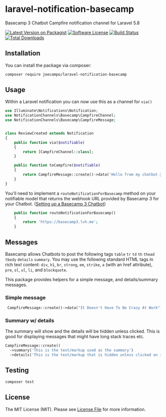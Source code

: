 # laravel-notification-basecamp

Basecamp 3 Chatbot Campfire notification channel for Laravel 5.8

[![Latest Version on Packagist](https://img.shields.io/packagist/v/joecampo/laravel-notification-basecamp.svg?style=flat-square)](https://packagist.org/packages/joecampo/laravel-notification-basecamp)
[![Software License](https://img.shields.io/badge/license-MIT-brightgreen.svg?style=flat-square)](LICENSE.md)
[![Build Status](https://img.shields.io/travis/joecampo/laravel-notification-basecamp/master.svg?style=flat-square)](https://travis-ci.org/joecampo/laravel-notification-basecamp)
[![Total Downloads](https://img.shields.io/packagist/dt/joecampo/laravel-notification-basecamp.svg?style=flat-square)](https://packagist.org/packages/joecampo/laravel-notification-basecamp)

## Installation

You can install the package via composer:

``` bash
composer require joecampo/laravel-notification-basecamp
```

## Usage

Within a Laravel notification you can now use this as a channel for ```via()```

```php
use Illuminate\Notifications\Notification;
use NotificationChannels\Basecamp\CampfireChannel;
use NotificationChannels\Basecamp\CampfireMessage;


class ReviewCreated extends Notification
{
    public function via($notifiable)
    {
        return [CampfireChannel::class];
    }

    public function toCampfire($notifiable)
    {
        return CampfireMessage::create()->data('Hello from my chatbot 🤖');
    }
}
```

You'll need to implement a ```routeNotificationForBasecamp``` method on your notifiable model that returns the webhook URL provided by Basecamp 3 for your Chatbot. ([Setting up a Basecamp 3 Chatbot](https://m.signalvnoise.com/new-in-basecamp-3-chatbots/))

```php
    public function routeNotificationForBasecamp()
    {
        return 'https://basecamp3.lvh.me';
    }
```

## Messages

Basecamp allows Chatbots to post the following tags ```table``` ```tr``` ```td``` ```th``` ```thead``` ```tbody``` ```details``` ```summary```. You may use the following standard HTML tags in rich text content: ```div```, ```h1```, ```br```, ```strong```, ```em```, ```strike```, ```a``` (with an href attribute), ```pre```, ```ol```, ```ul```, ```li```, and ```blockquote```.

This package provides helpers for a simple message, and details/summary messages.

### Simple message

```php
 CampfireMessage::create()->data("It Doesn't Have To Be Crazy At Work");
```

### Summary w/ details

The summary will show and the details will be hidden unless clicked. This is good for displaying messages that might have long stack traces etc.

```php
CampfireMessage::create()
  ->summary('This is the text/markup used as the summary')
  ->details('This is the text/markup that is hidden unless clicked on in the UI');
```

## Testing

``` bash
composer test
```

## License

The MIT License (MIT). Please see [License File](LICENSE.md) for more information.
